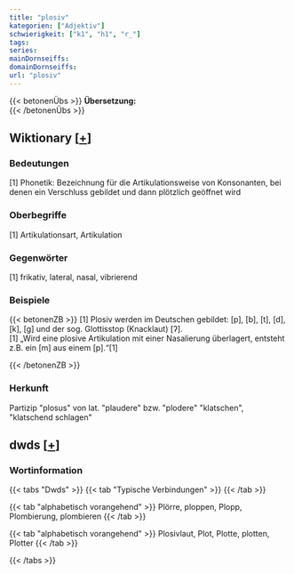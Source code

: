 ```yaml
---
title: "plosiv"
kategorien: ["Adjektiv"]
schwierigkeit: ["k1", "h1", "r_"]
tags:
series:
mainDornseiffs:
domainDornseiffs:
url: "plosiv"
---
```


{{< betonenÜbs >}}
**Übersetzung:**  
{{< /betonenÜbs >}}

## Wiktionary [[+](https://de.wiktionary.org/wiki/plosiv)]

### Bedeutungen
[1] Phonetik: Bezeichnung für die Artikulationsweise von Konsonanten, bei denen ein Verschluss gebildet und dann plötzlich geöffnet wird  

### Oberbegriffe
[1] Artikulationsart, Artikulation  

### Gegenwörter
[1]  frikativ, lateral, nasal, vibrierend  

### Beispiele
{{< betonenZB >}}
[1]  Plosiv werden im Deutschen gebildet: [p], [b], [t], [d], [k], [g] und der sog. Glottisstop (Knacklaut) [ʔ].  
[1] „Wird eine plosive Artikulation mit einer Nasalierung überlagert, entsteht z.B. ein [m] aus einem [p].“[1]  

{{< /betonenZB >}}
### Herkunft
Partizip "plosus" von lat. "plaudere" bzw. "plodere"  "klatschen", "klatschend schlagen"  



## dwds [[+](https://www.dwds.de/wb/plosiv)]

### Wortinformation
{{< tabs "Dwds" >}}
{{< tab "Typische Verbindungen" >}}
{{< /tab >}}

{{< tab "alphabetisch vorangehend" >}}
Plörre, ploppen, Plopp, Plombierung, plombieren
{{< /tab >}}

{{< tab "alphabetisch vorangehend" >}}
Plosivlaut, Plot, Plotte, plotten, Plotter
{{< /tab >}}

{{< /tabs >}}

